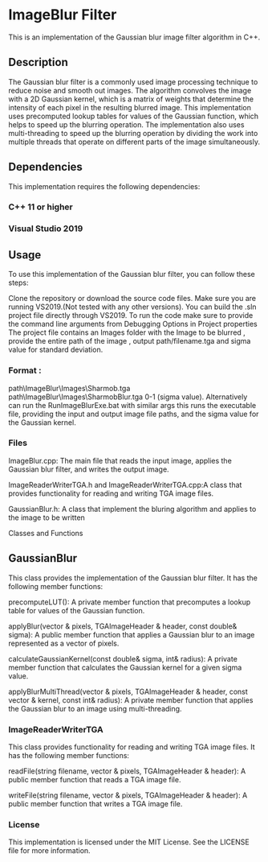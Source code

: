 # ImageBlur Filter
This is an implementation of the Gaussian blur image filter algorithm in C++.

## Description
The Gaussian blur filter is a commonly used image processing technique to reduce noise and smooth out images.
The algorithm convolves the image with a 2D Gaussian kernel, which is a matrix of weights that determine the intensity of each pixel in the resulting blurred image.
This implementation uses precomputed lookup tables for values of the Gaussian function, which helps to speed up the blurring operation.
The implementation also uses multi-threading to speed up the blurring operation by dividing the work into multiple threads that operate on different parts of the image simultaneously.

## Dependencies
This implementation requires the following dependencies:
### C++ 11 or higher
### Visual Studio 2019

## Usage
To use this implementation of the Gaussian blur filter, you can follow these steps:

Clone the repository or download the source code files.
Make sure you are running VS2019.(Not tested with any other versions).
You can build the .sln project file directly through VS2019.
To run the code make sure to provide the command line arguments from Debugging Options in Project properties
The project file contains an Images folder with the Image to be blurred , provide the entire path of the image , output path/filename.tga and sigma value for standard deviation.

### Format :
path\ImageBlur\Images\Sharmob.tga path\ImageBlur\Images\SharmobBlur.tga 0-1 (sigma value).
Alternatively can run the RunImageBlurExe.bat with similar args this runs the executable file, providing the input and output image file paths, and the sigma value for the Gaussian kernel.


### Files
ImageBlur.cpp: The main file that reads the input image, applies the Gaussian blur filter, and writes the output image.

ImageReaderWriterTGA.h and ImageReaderWriterTGA.cpp:A class that provides functionality for reading and writing TGA image files.

GaussianBlur.h: A class that implement the bluring algorithm and applies to the image to be written

Classes and Functions

## GaussianBlur
This class provides the implementation of the Gaussian blur filter. It has the following member functions:

precomputeLUT(): A private member function that precomputes a lookup table for values of the Gaussian function.

applyBlur(vector<Pixel> & pixels, TGAImageHeader & header, const double& sigma): A public member function that applies a Gaussian blur to an image represented as a vector of pixels.
 
calculateGaussianKernel(const double& sigma, int& radius): A private member function that calculates the Gaussian kernel for a given sigma value.
 
applyBlurMultiThread(vector<Pixel> & pixels, TGAImageHeader & header, const vector<double> & kernel, const int& radius): A private member function that applies the Gaussian blur to an image using multi-threading.
 
### ImageReaderWriterTGA
This class provides functionality for reading and writing TGA image files. It has the following member functions:
 
readFile(string filename, vector<Pixel> & pixels, TGAImageHeader & header): A public member function that reads a TGA image file.
 
writeFile(string filename, vector<Pixel> & pixels, TGAImageHeader & header): A public member function that writes a TGA image file.

### License
This implementation is licensed under the MIT License. See the LICENSE file for more information.
